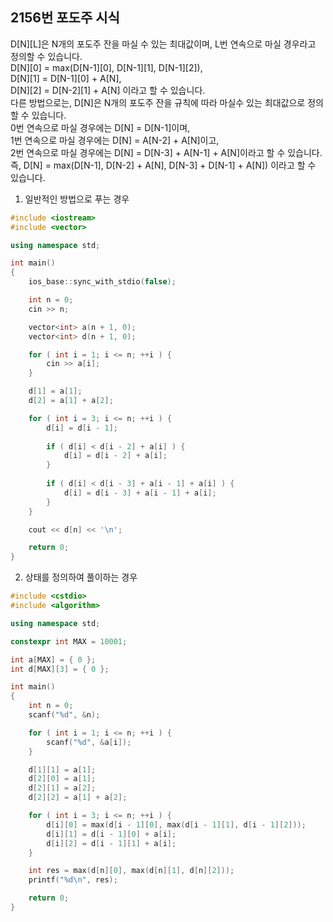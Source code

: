 2156번 포도주 시식
---------------

D[N][L]은 N개의 포도주 잔을 마실 수 있는 최대값이며, L번 연속으로 마실 경우라고 정의할 수 있습니다.  
D[N][0] = max(D[N-1][0], D[N-1][1], D[N-1][2]),  
D[N][1] = D[N-1][0] + A[N],  
D[N][2] = D[N-2][1] + A[N] 이라고 할 수 있습니다.   
다른 방법으로는, D[N]은 N개의 포도주 잔을 규칙에 따라 마실수 있는 최대값으로 정의할 수 있습니다.  
0번 연속으로 마실 경우에는 D[N] = D[N-1]이며,  
1번 연속으로 마실 경우에는 D[N] = A[N-2] + A[N]이고,  
2번 연속으로 마실 경우에는 D[N] = D[N-3] + A[N-1] + A[N]이라고 할 수 있습니다.  
즉, D[N] = max(D[N-1], D[N-2] + A[N], D[N-3] + D[N-1] + A[N]) 이라고 할 수 있습니다.

1. 일반적인 방법으로 푸는 경우

~~~ cpp
#include <iostream>
#include <vector>

using namespace std;

int main()
{
    ios_base::sync_with_stdio(false);

    int n = 0;
    cin >> n;

    vector<int> a(n + 1, 0);
    vector<int> d(n + 1, 0);

    for ( int i = 1; i <= n; ++i ) {
        cin >> a[i];
    }

    d[1] = a[1];
    d[2] = a[1] + a[2];

    for ( int i = 3; i <= n; ++i ) {
        d[i] = d[i - 1];
        
        if ( d[i] < d[i - 2] + a[i] ) {
            d[i] = d[i - 2] + a[i];
        }
        
        if ( d[i] < d[i - 3] + a[i - 1] + a[i] ) {
            d[i] = d[i - 3] + a[i - 1] + a[i];
        }
    }

    cout << d[n] << '\n';

    return 0;
}
~~~

2. 상태를 정의하여 풀이하는 경우

~~~ cpp
#include <cstdio>
#include <algorithm>

using namespace std;

constexpr int MAX = 10001;

int a[MAX] = { 0 };
int d[MAX][3] = { 0 };

int main()
{
    int n = 0;
    scanf("%d", &n);

    for ( int i = 1; i <= n; ++i ) {
        scanf("%d", &a[i]);
    }

    d[1][1] = a[1];
    d[2][0] = a[1];
    d[2][1] = a[2];
    d[2][2] = a[1] + a[2];

    for ( int i = 3; i <= n; ++i ) {
        d[i][0] = max(d[i - 1][0], max(d[i - 1][1], d[i - 1][2]));
        d[i][1] = d[i - 1][0] + a[i];
        d[i][2] = d[i - 1][1] + a[i];
    }

    int res = max(d[n][0], max(d[n][1], d[n][2]));
    printf("%d\n", res);

    return 0;
}
~~~